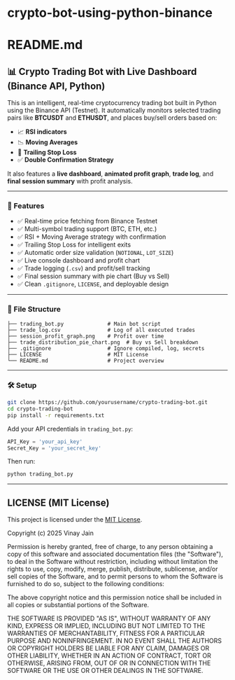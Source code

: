 # crypto-bot-using-python-binance

# README.md

## 📊 Crypto Trading Bot with Live Dashboard (Binance API, Python)

This is an intelligent, real-time cryptocurrency trading bot built in Python using the Binance API (Testnet). It automatically monitors selected trading pairs like **BTCUSDT** and **ETHUSDT**, and places buy/sell orders based on:

- 📈 **RSI indicators**
- 📉 **Moving Averages**
- 🔁 **Trailing Stop Loss**
- ✅ **Double Confirmation Strategy**

It also features a **live dashboard**, **animated profit graph**, **trade log**, and **final session summary** with profit analysis.

---

### 🔧 Features

- ✅ Real-time price fetching from Binance Testnet
- ✅ Multi-symbol trading support (BTC, ETH, etc.)
- ✅ RSI + Moving Average strategy with confirmation
- ✅ Trailing Stop Loss for intelligent exits
- ✅ Automatic order size validation (`NOTIONAL`, `LOT_SIZE`)
- ✅ Live console dashboard and profit chart
- ✅ Trade logging (`.csv`) and profit/sell tracking
- ✅ Final session summary with pie chart (Buy vs Sell)
- ✅ Clean `.gitignore`, `LICENSE`, and deployable design

---

### 📁 File Structure

```
├── trading_bot.py              # Main bot script
├── trade_log.csv               # Log of all executed trades
├── session_profit_graph.png    # Profit over time
├── trade_distribution_pie_chart.png  # Buy vs Sell breakdown
├── .gitignore                  # Ignore compiled, log, secrets
├── LICENSE                     # MIT License
└── README.md                   # Project overview
```

---

### 🛠 Setup

```bash
git clone https://github.com/yourusername/crypto-trading-bot.git
cd crypto-trading-bot
pip install -r requirements.txt
```

Add your API credentials in `trading_bot.py`:
```python
API_Key = 'your_api_key'
Secret_Key = 'your_secret_key'
```

Then run:
```bash
python trading_bot.py
```

---


## LICENSE (MIT License)

This project is licensed under the [MIT License](LICENSE).

Copyright (c) 2025 Vinay Jain

Permission is hereby granted, free of charge, to any person obtaining a copy
of this software and associated documentation files (the "Software"), to deal
in the Software without restriction, including without limitation the rights
to use, copy, modify, merge, publish, distribute, sublicense, and/or sell
copies of the Software, and to permit persons to whom the Software is
furnished to do so, subject to the following conditions:

The above copyright notice and this permission notice shall be included in all
copies or substantial portions of the Software.

THE SOFTWARE IS PROVIDED "AS IS", WITHOUT WARRANTY OF ANY KIND, EXPRESS OR
IMPLIED, INCLUDING BUT NOT LIMITED TO THE WARRANTIES OF MERCHANTABILITY,
FITNESS FOR A PARTICULAR PURPOSE AND NONINFRINGEMENT. IN NO EVENT SHALL THE
AUTHORS OR COPYRIGHT HOLDERS BE LIABLE FOR ANY CLAIM, DAMAGES OR OTHER
LIABILITY, WHETHER IN AN ACTION OF CONTRACT, TORT OR OTHERWISE, ARISING FROM,
OUT OF OR IN CONNECTION WITH THE SOFTWARE OR THE USE OR OTHER DEALINGS IN THE
SOFTWARE.
